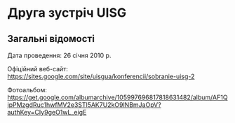 # Друга зустріч UISG

## Загальні відомості

Дата проведення: 26 січня 2010 р.

Офіційний веб-сайт: https://sites.google.com/site/uisgua/konferencii/sobranie-uisg-2

Фотоальбом: https://get.google.com/albumarchive/105997696817818631482/album/AF1QipPMzgdRuc1hwfMV2e3STl5AK7U2kO9lNBmJaOpV?authKey=CIy9geO1wL_eigE